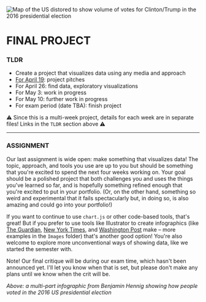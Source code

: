 ![Map of the US distored to show volume of votes for Clinton/Trump in the 2016 presidential election](Images/USPresidentialElectionBenjaminHennig-2016.png)

# FINAL PROJECT

### TLDR  
* Create a project that visualizes data using any media and approach  
* [For April 19](Part1-ProjectPitches.md): project pitches  
* For April 26: find data, exploratory visualizations  
* For May 3: work in progress  
* For May 10: further work in progress  
* For exam period (date TBA): finish project  

⚠️ Since this is a multi-week project, details for each week are in separate files! Links in the `TLDR` section above ⚠️ 

***

### ASSIGNMENT
Our last assignment is wide open: make something that visualizes data! The topic, approach, and tools you use are up to you but should be something that you're excited to spend the next four weeks working on. Your goal should be a polished project that both challenges you and uses the things you've learned so far, and is hopefully something refined enough that you're excited to put in your portfolio. (Or, on the other hand, something so weird and experimental that it fails spectacularly but, in doing so, is also amazing and could go into your portfolio!)

If you want to continue to use `chart.js` or other code-based tools, that's great! But if you prefer to use tools like Illustrator to create infographics (like [The Guardian](https://www.theguardian.com/interactive), [New York Times](https://www.nytimes.com/section/upshot), and [Washington Post](https://twitter.com/PostGraphics) make – more examples in the `Images` folder) that's another good option! You're also welcome to explore more unconventional ways of showing data, like we started the semester with.

Note! Our final critique will be during our exam time, which hasn't been announced yet. I'll let you know when that is set, but please don't make any plans until we know when the crit will be.

*Above: a multi-part infographic from Benjamin Hennig showing how people voted in the 2016 US presidential election*

